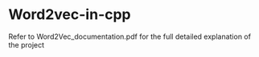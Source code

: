 # Word2vec-in-cpp

Refer to Word2Vec_documentation.pdf for the full detailed explanation of the project
